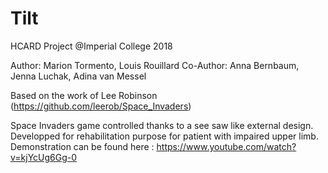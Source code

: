# Tilt
HCARD Project @Imperial College 2018

Author: Marion Tormento, Louis Rouillard 
Co-Author: Anna Bernbaum, Jenna Luchak, Adina van Messel

Based on the work of Lee Robinson (https://github.com/leerob/Space_Invaders)

Space Invaders game controlled thanks to a see saw like external design.
Developped for rehabilitation purpose for patient with impaired upper limb.
Demonstration can be found here : https://www.youtube.com/watch?v=kjYcUg6Gg-0
